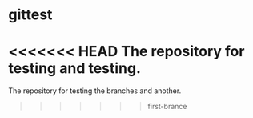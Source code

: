 # gittest
<<<<<<< HEAD
The repository for testing and testing.
=======
The repository for testing the branches and another.
>>>>>>> first-brance
